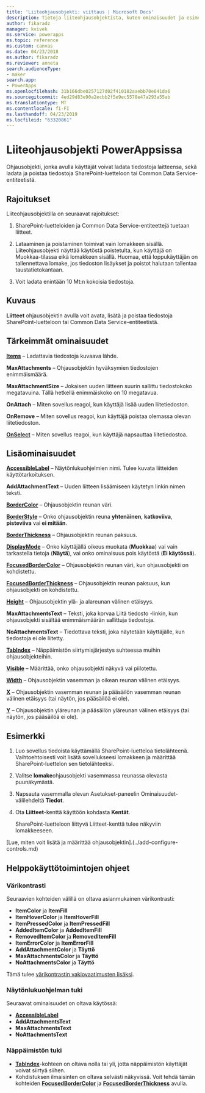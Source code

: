 ```yaml
---
title: 'Liiteohjausobjekti: viittaus | Microsoft Docs'
description: Tietoja liiteohjausobjektista, kuten ominaisuudet ja esimerkkejä
author: fikaradz
manager: kvivek
ms.service: powerapps
ms.topic: reference
ms.custom: canvas
ms.date: 04/23/2018
ms.author: fikaradz
ms.reviewer: anneta
search.audienceType:
- maker
search.app:
- PowerApps
ms.openlocfilehash: 31b166dbe0257127d02f410182aaebb70e641da6
ms.sourcegitcommit: 4ed29d83e90a2ecbb2f5e9ec5578e47a293a55ab
ms.translationtype: MT
ms.contentlocale: fi-FI
ms.lasthandoff: 04/23/2019
ms.locfileid: "63320861"
---
```

# <a name="attachments-control-in-powerapps"></a>Liiteohjausobjekti PowerAppsissa
Ohjausobjekti, jonka avulla käyttäjät voivat ladata tiedostoja laitteensa, sekä ladata ja poistaa tiedostoja SharePoint-luetteloon tai Common Data Service-entiteetistä.

## <a name="limitations"></a>Rajoitukset
Liiteohjausobjektilla on seuraavat rajoitukset:
1. SharePoint-luetteloiden ja Common Data Service-entiteettejä tuetaan liitteet.

1. Lataaminen ja poistaminen toimivat vain lomakkeen sisällä.  Liiteohjausobjekti näyttää käytöstä poistetulta, kun käyttäjä on Muokkaa-tilassa eikä lomakkeen sisällä. Huomaa, että loppukäyttäjän on tallennettava lomake, jos tiedoston lisäykset ja poistot halutaan tallentaa taustatietokantaan.

1. Voit ladata enintään 10 Mt:n kokoisia tiedostoja.  

## <a name="description"></a>Kuvaus
**Liitteet** ohjausobjektin avulla voit avata, lisätä ja poistaa tiedostoja SharePoint-luetteloon tai Common Data Service-entiteetistä.

## <a name="key-properties"></a>Tärkeimmät ominaisuudet
**[Items](properties-core.md)**  – Ladattavia tiedostoja kuvaava lähde.

**MaxAttachments** – Ohjausobjektin hyväksymien tiedostojen enimmäismäärä.

**MaxAttachmentSize** – Jokaisen uuden liitteen suurin sallittu tiedostokoko megatavuina.  Tällä hetkellä enimmäiskoko on 10 megatavua.

**OnAttach** – Miten sovellus reagoi, kun käyttäjä lisää uuden liitetiedoston.

**OnRemove** – Miten sovellus reagoi, kun käyttäjä poistaa olemassa olevan liitetiedoston.

**[OnSelect](properties-core.md)** – Miten sovellus reagoi, kun käyttäjä napsauttaa liitetiedostoa.

## <a name="additional-properties"></a>Lisäominaisuudet
**[AccessibleLabel](properties-accessibility.md)** – Näytönlukuohjelmien nimi. Tulee kuvata liitteiden käyttötarkoituksen.

**AddAttachmentText** – Uuden liitteen lisäämiseen käytetyn linkin nimen teksti.

**[BorderColor](properties-color-border.md)** – Ohjausobjektin reunan väri.

**[BorderStyle](properties-color-border.md)** – Onko ohjausobjektin reuna **yhtenäinen**, **katkoviiva**, **pisteviiva** vai **ei mitään**.

**[BorderThickness](properties-color-border.md)** – Ohjausobjektin reunan paksuus.

**[DisplayMode](properties-core.md)** – Onko käyttäjällä oikeus muokata (**Muokkaa**) vai vain tarkastella tietoja (**Näytä**), vai onko ominaisuus pois käytöstä (**Ei käytössä**).

**[FocusedBorderColor](properties-color-border.md)**  – Ohjausobjektin reunan väri, kun ohjausobjekti on kohdistettu.

**[FocusedBorderThickness](properties-color-border.md)** – Ohjausobjektin reunan paksuus, kun ohjausobjekti on kohdistettu.

**[Height](properties-size-location.md)** – Ohjausobjektin ylä- ja alareunan välinen etäisyys.

**MaxAttachmentsText** – Teksti, joka korvaa Liitä tiedosto -linkin, kun ohjausobjekti sisältää enimmäismäärän sallittuja tiedostoja.

**NoAttachmentsText** – Tiedottava teksti, joka näytetään käyttäjälle, kun tiedostoja ei ole liitetty.

**[TabIndex](properties-accessibility.md)** – Näppäimistön siirtymisjärjestys suhteessa muihin ohjausobjekteihin.

**[Visible](properties-core.md)** – Määrittää, onko ohjausobjekti näkyvä vai piilotettu.

**[Width](properties-size-location.md)** – Ohjausobjektin vasemman ja oikean reunan välinen etäisyys.

**[X](properties-size-location.md)** – Ohjausobjektin vasemman reunan ja pääsäilön vasemman reunan välinen etäisyys (tai näytön, jos pääsäilöä ei ole).

**[Y](properties-size-location.md)** – Ohjausobjektin yläreunan ja pääsäilön yläreunan välinen etäisyys (tai näytön, jos pääsäilöä ei ole).


## <a name="example"></a>Esimerkki
1. Luo sovellus tiedoista käyttämällä SharePoint-luetteloa tietolähteenä. Vaihtoehtoisesti voit lisätä sovellukseesi lomakkeen ja määrittää SharePoint-luettelon sen tietolähteeksi.

2. Valitse **lomake**ohjausobjekti vasemmassa reunassa olevasta puunäkymästä.

3. Napsauta vasemmalla olevan Asetukset-paneelin Ominaisuudet-välilehdeltä **Tiedot**.

4. Ota **Liitteet**-kenttä käyttöön kohdasta **Kentät**.

    SharePoint-luetteloon liittyvä Liitteet-kenttä tulee näkyviin lomakkeeseen.

[Lue, miten voit lisätä ja määrittää ohjausobjektin].(../add-configure-controls.md)


## <a name="accessibility-guidelines"></a>Helppokäyttötoimintojen ohjeet
### <a name="color-contrast"></a>Värikontrasti
Seuraavien kohteiden välillä on oltava asianmukainen värikontrasti:
* **ItemColor** ja **ItemFill**
* **ItemHoverColor** ja **ItemHoverFill**
* **ItemPressedColor** ja **ItemPressedFill**
* **AddedItemColor** ja **AddedItemFill**
* **RemovedItemColor** ja **RemovedItemFill**
* **ItemErrorColor** ja **ItemErrorFill**
* **AddAttachmentColor** ja **Täyttö**
* **MaxAttachmentsColor** ja **Täyttö**
* **NoAttachmentsColor** ja **Täyttö**

Tämä tulee [värikontrastin vakiovaatimusten lisäksi](../accessible-apps-color.md).

### <a name="screen-reader-support"></a>Näytönlukuohjelman tuki
Seuraavat ominaisuudet on oltava käytössä:
* **[AccessibleLabel](properties-accessibility.md)**
* **AddAttachmentsText**
* **MaxAttachmentsText**
* **NoAttachmentsText**

### <a name="keyboard-support"></a>Näppäimistön tuki
* **[TabIndex](properties-accessibility.md)**-kohteen on oltava nolla tai yli, jotta näppäimistön käyttäjät voivat siirtyä siihen.
* Kohdistuksen ilmaisinten on oltava selvästi näkyvissä. Voit tehdä tämän kohteiden **[FocusedBorderColor](properties-color-border.md)** ja **[FocusedBorderThickness](properties-color-border.md)** avulla.
